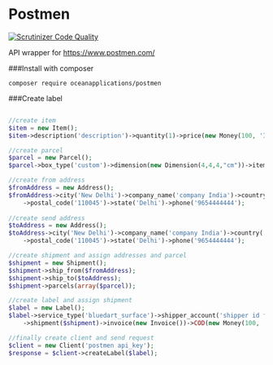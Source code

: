 # Postmen
[![Scrutinizer Code Quality](https://scrutinizer-ci.com/g/oceanapplications/postmen/badges/quality-score.png?b=master)](https://scrutinizer-ci.com/g/oceanapplications/postmen/)

API wrapper for https://www.postmen.com/

###Install with composer

`
composer require oceanapplications/postmen
`

###Create label

```php

//create item
$item = new Item();
$item->description('description')->quantity(1)->price(new Money(100, 'INR'))->weight(new Weight(1,'lb'));

//create parcel
$parcel = new Parcel();
$parcel->box_type('custom')->dimension(new Dimension(4,4,4,"cm"))->items($item)->description('descr')->weight(new Weight(2, 'lb'));

//create from address
$fromAddress = new Address();
$fromAddress->city('New Delhi')->company_name('company India')->country('IND')->contact_name('Name')->street1('street1')
    ->postal_code('110045')->state('Delhi')->phone('9654444444');
    
//create send address
$toAddress = new Address();
$toAddress->city('New Delhi')->company_name('company India')->country('IND')->contact_name('Name')->street1('street1')
    ->postal_code('110045')->state('Delhi')->phone('9654444444');

//create shipment and assign addresses and parcel
$shipment = new Shipment();
$shipment->ship_from($fromAddress);
$shipment->ship_to($toAddress);
$shipment->parcels(array($parcel));

//create label and assign shipment
$label = new Label();
$label->service_type('bluedart_surface')->shipper_account('shipper id from postmen')
    ->shipment($shipment)->invoice(new Invoice())->COD(new Money(100, 'INR'));

//finally create client and send request
$client = new Client('postmen api_key');
$response = $client->createLabel($label);

```
